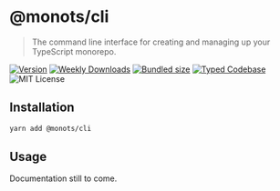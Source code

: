 # @monots/cli

> The command line interface for creating and managing up your TypeScript monorepo.

[![Version][version]][npm] [![Weekly Downloads][downloads-badge]][npm] [![Bundled size][size-badge]][size] [![Typed Codebase][typescript]](./src/index.ts) ![MIT License][license]

[version]: https://flat.badgen.net/npm/v/#@monots/cli
[npm]: https://npmjs.com/package/#@monots/cli
[license]: https://flat.badgen.net/badge/license/MIT/purple
[size]: https://bundlephobia.com/result?p=#@monots/cli
[size-badge]: https://flat.badgen.net/bundlephobia/minzip/#@monots/cli
[typescript]: https://flat.badgen.net/badge/icon/TypeScript/?icon=typescript&label&labelColor=blue&color=555555
[downloads-badge]: https://badgen.net/npm/dw/#@monots/cli/red?icon=npm

## Installation

```bash
yarn add @monots/cli
```

## Usage

Documentation still to come.
